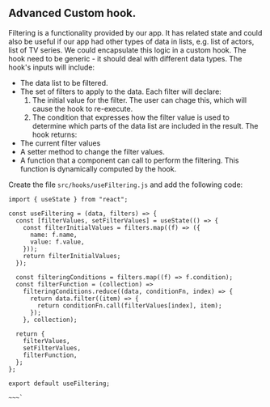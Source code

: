 ## Advanced Custom hook.

Filtering is a functionality provided by our app. It has related state and could also be useful if our app had other types of data in lists, e.g. list of actors, list of TV series. We could encapsulate this logic in a custom hook. The hook need to be generic - it should deal with different data types. The hook's inputs will include:
+ The data list to be filtered.
+ The set of filters to apply to the data. Each filter will declare:
   1. The initial value for the filter. The user can chage this, which will cause the hook to re-execute.
   1. The condition that expresses how the filter value is used to determine which parts of the data list are included in the result.
The hook returns:
+ The current filter values
+ A setter method to change the filter values.
+ A function that a component can call to perform the filtering. This function is dynamically computed by the hook.



Create the file `src/hooks/useFiltering.js` and add the following code:
~~~
import { useState } from "react";

const useFiltering = (data, filters) => {
  const [filterValues, setFilterValues] = useState(() => {
    const filterInitialValues = filters.map((f) => ({
      name: f.name,
      value: f.value,
    }));
    return filterInitialValues;
  });

  const filteringConditions = filters.map((f) => f.condition);
  const filterFunction = (collection) =>
    filteringConditions.reduce((data, conditionFn, index) => {
      return data.filter((item) => {
        return conditionFn.call(filterValues[index], item);
      });
    }, collection);

  return {
    filterValues,
    setFilterValues,
    filterFunction,
  };
};

export default useFiltering;

~~~` 